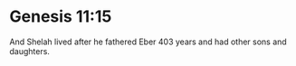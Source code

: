 # Genesis 11:15

And Shelah lived after he fathered Eber 403 years and had other sons and daughters.

